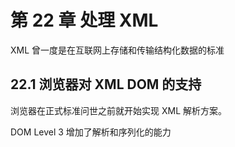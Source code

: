 # 第 22 章 处理 XML

XML 曾一度是在互联网上存储和传输结构化数据的标准

## 22.1 浏览器对 XML DOM 的支持

浏览器在正式标准问世之前就开始实现 XML 解析方案。

DOM Level 3 增加了解析和序列化的能力